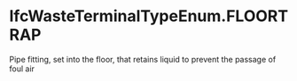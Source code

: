 IfcWasteTerminalTypeEnum.FLOORTRAP
==================================
Pipe fitting, set into the floor, that retains liquid to prevent the passage
of foul air


